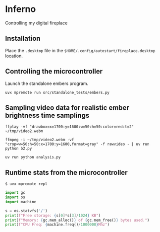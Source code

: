 # Inferno

Controlling my digital fireplace

## Installation

Place the `.desktop` file in the `$HOME/.config/autostart/fireplace.desktop` location.

## Controlling the microcontroller

Launch the standalone embers program.
```
uvx mpremote run src/standalone_tests/embers.py
```
## Sampling video data for realistic ember brightness time samplings

`ffplay -vf "drawbox=x=1700:y=1600:w=50:h=50:color=red:t=2" ~/tmp/video2.webm`

`ffmpeg -i ~/tmp/video2.webm -vf "crop=w=50:h=50:x=1700:y=1600,format=gray" -f rawvideo - | uv run python b2.py`

`uv run python analysis.py`

## Runtime stats from the microcontroller
`$ uvx mpremote repl`

```python
import gc
import os
import machine

s = os.statvfs('/')
print(f"Free storage: {s[0]*s[3]/1024} KB")
print(f"Memory: {gc.mem_alloc()} of {gc.mem_free()} bytes used.")
print(f"CPU Freq: {machine.freq()/1000000}Mhz")
```
